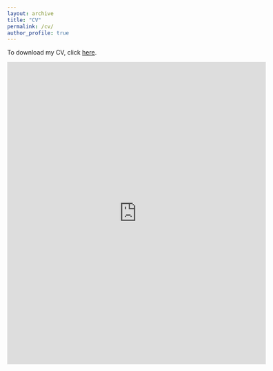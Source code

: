 ```yaml
---
layout: archive
title: "CV"
permalink: /cv/
author_profile: true
---
```

To download my CV, click [here](https://github.com/cyborginhas/blaginh/raw/7dae993ae1e9686a4716ad97247e55dd9ba8d8fc/files/cv.pdf).

<embed src="https://cyborginhas.github.io/blaginh/files/cv.pdf" width="600" height="700" type='application/pdf'>
